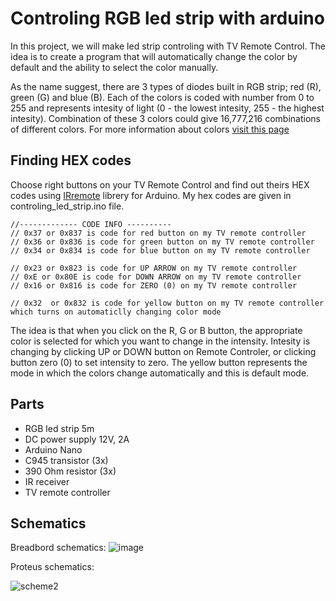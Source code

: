 # Controling RGB led strip with arduino
In this project, we will make led strip controling with TV Remote Control. 
The idea is to create a program that will automatically change the color by default and the ability to select the color manually.
  
As the name suggest, there are 3 types of diodes built in RGB strip; red (R), green (G) and blue (B).
Each of the colors is coded with number from 0 to 255 and represents intesity of light (0 - the lowest intesity, 255 - the highest intesity).
Combination of these 3 colors could give 16,777,216 combinations of different colors. 
For more information about colors [visit this page](https://www.rapidtables.com/web/color/RGB_Color.html)
## Finding HEX codes
Choose right buttons on your TV Remote Control and find out theirs HEX codes using [IRremote](https://github.com/Arduino-IRremote/Arduino-IRremote) librery for Arduino.
My hex codes are given in controling_led_strip.ino file.
```
//------------- CODE INFO ----------
// 0x37 or 0x837 is code for red button on my TV remote controller
// 0x36 or 0x836 is code for green button on my TV remote controller
// 0x34 or 0x834 is code for blue button on my TV remote controller

// 0x23 or 0x823 is code for UP ARROW on my TV remote controller
// 0xE or 0x80E is code for DOWN ARROW on my TV remote controller
// 0x16 or 0x816 is code for ZERO (0) on my TV remote controller

// 0x32  or 0x832 is code for yellow button on my TV remote controller which turns on automaticlly changing color mode
```
The idea is that when you click on the R, G or B button, the appropriate color is selected for which you want to change in the intensity.
Intesity is changing by clicking UP or DOWN button on Remote Controler, or clicking button zero (0) to set intensity to zero. 
The yellow button represents the mode in which the colors change automatically and this is default mode.

## Parts
- RGB led strip 5m
- DC power supply 12V, 2A
- Arduino Nano
- C945 transistor (3x)
- 390 Ohm resistor (3x) 
- IR receiver
- TV remote controller


## Schematics
Breadbord schematics:
![image](https://user-images.githubusercontent.com/73039566/149667054-caf4c6b0-2384-4b56-a299-007b4fa2853d.png)
  
  
Proteus schematics:  
  

![scheme2](https://user-images.githubusercontent.com/73039566/149668641-3c8757fa-79f1-42c6-bc29-27f4a06d83e7.JPG)
